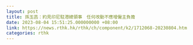 ```yaml
---
layout: post
title: 孫玉菡：約見印尼駐港總領事　任何改動不應增僱主負擔
date: 2023-08-04 15:51:25.000000000 +08:00
link: https://news.rthk.hk/rthk/ch/component/k2/1712068-20230804.htm
categories: rthk
---
```



